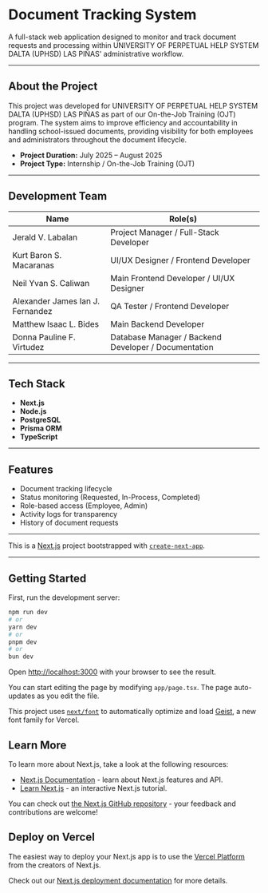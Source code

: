# Document Tracking System

A full-stack web application designed to monitor and track document requests and processing within UNIVERSITY OF PERPETUAL HELP SYSTEM DALTA (UPHSD) LAS PIÑAS' administrative workflow.

---  

## About the Project
This project was developed for UNIVERSITY OF PERPETUAL HELP SYSTEM DALTA (UPHSD) LAS PIÑAS as part of our On-the-Job Training (OJT) program. The system aims to improve efficiency and accountability in handling school-issued documents, providing visibility for both employees and administrators throughout the document lifecycle.

- **Project Duration:** July 2025 – August 2025
- **Project Type:** Internship / On-the-Job Training (OJT)

---

## Development Team

| Name                             | Role(s)                                              |
|----------------------------------|------------------------------------------------------|
| Jerald V. Labalan                | Project Manager / Full-Stack Developer               |
| Kurt Baron S. Macaranas          | UI/UX Designer / Frontend Developer                  |
| Neil Yvan S. Caliwan             | Main Frontend Developer / UI/UX Designer             |
| Alexander James Ian J. Fernandez | QA Tester / Frontend Developer                       |
| Matthew Isaac L. Bides           | Main Backend Developer                               |
| Donna Pauline F. Virtudez        | Database Manager / Backend Developer / Documentation |
 
---

## Tech Stack
- **Next.js** 
- **Node.js**
- **PostgreSQL**
- **Prisma ORM**
- **TypeScript**

---

## Features
- Document tracking lifecycle
- Status monitoring (Requested, In-Process, Completed)
- Role-based access (Employee, Admin)
- Activity logs for transparency
- History of document requests

---

This is a [Next.js](https://nextjs.org) project bootstrapped with [`create-next-app`](https://nextjs.org/docs/app/api-reference/cli/create-next-app).

---

## Getting Started

First, run the development server:

```bash
npm run dev
# or
yarn dev
# or
pnpm dev
# or
bun dev
```

Open [http://localhost:3000](http://localhost:3000) with your browser to see the result.

You can start editing the page by modifying `app/page.tsx`. The page auto-updates as you edit the file.

This project uses [`next/font`](https://nextjs.org/docs/app/building-your-application/optimizing/fonts) to automatically optimize and load [Geist](https://vercel.com/font), a new font family for Vercel.

## Learn More

To learn more about Next.js, take a look at the following resources:

- [Next.js Documentation](https://nextjs.org/docs) - learn about Next.js features and API.
- [Learn Next.js](https://nextjs.org/learn) - an interactive Next.js tutorial.

You can check out [the Next.js GitHub repository](https://github.com/vercel/next.js) - your feedback and contributions are welcome!

## Deploy on Vercel

The easiest way to deploy your Next.js app is to use the [Vercel Platform](https://vercel.com/new?utm_medium=default-template&filter=next.js&utm_source=create-next-app&utm_campaign=create-next-app-readme) from the creators of Next.js.

Check out our [Next.js deployment documentation](https://nextjs.org/docs/app/building-your-application/deploying) for more details.
